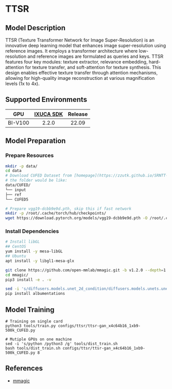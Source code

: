 # TTSR

## Model Description

TTSR (Texture Transformer Network for Image Super-Resolution) is an innovative deep learning model that enhances image
super-resolution using reference images. It employs a transformer architecture where low-resolution and reference images
are formulated as queries and keys. TTSR features four key modules: texture extractor, relevance embedding,
hard-attention for texture transfer, and soft-attention for texture synthesis. This design enables effective texture
transfer through attention mechanisms, allowing for high-quality image reconstruction at various magnification levels
(1x to 4x).

## Supported Environments

| GPU    | [IXUCA SDK](https://gitee.com/deep-spark/deepspark#%E5%A4%A9%E6%95%B0%E6%99%BA%E7%AE%97%E8%BD%AF%E4%BB%B6%E6%A0%88-ixuca) | Release |
| :----: | :----: | :----: |
| BI-V100 | 2.2.0     |  22.09  |

## Model Preparation

### Prepare Resources

```bash
mkdir -p data/
cd data
# Download CUFED Dataset from [homepage](https://zzutk.github.io/SRNTT-Project-Page)
# the folder would be like:
data/CUFED/
└── input
├── ref
└── CUFED5

# Prepare vgg19-dcbb9e9d.pth, skip this if fast network
mkdir -p /root/.cache/torch/hub/checkpoints/
wget https://download.pytorch.org/models/vgg19-dcbb9e9d.pth -O /root/.cache/torch/hub/checkpoints/vgg19-dcbb9e9d.pth
```

### Install Dependencies

```bash
# Install libGL
## CentOS
yum install -y mesa-libGL
## Ubuntu
apt install -y libgl1-mesa-glx

git clone https://github.com/open-mmlab/mmagic.git -b v1.2.0 --depth=1
cd mmagic/
pip3 install -e . -v

sed -i 's/diffusers.models.unet_2d_condition/diffusers.models.unets.unet_2d_condition/g' mmagic/models/editors/vico/vico_utils.py
pip install albumentations
```

## Model Training

```shell
# Training on single card
python3 tools/train.py configs/ttsr/ttsr-gan_x4c64b16_1xb9-500k_CUFED.py

# Mutiple GPUs on one machine
sed -i 's/python /python3 /g' tools/dist_train.sh
bash tools/dist_train.sh configs/ttsr/ttsr-gan_x4c64b16_1xb9-500k_CUFED.py 8
```

## References

- [mmagic](https://github.com/open-mmlab/mmagic)